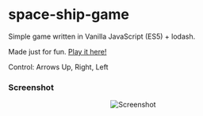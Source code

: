 # space-ship-game
Simple game written in Vanilla JavaScript (ES5) + lodash.

Made just for fun. [Play it here!](https://marcint339.github.io/space-ship-game/)

Control: Arrows Up, Right, Left

### Screenshot

<p align="center">
  <img src="https://marcint339.github.io/space-ship-game/img/screenshoot.jpg" alt="Screenshot"/>
</p>
